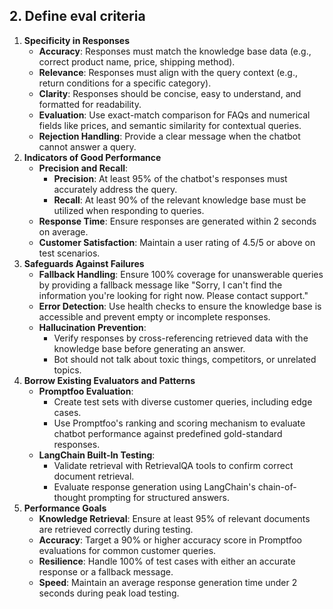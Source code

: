 ## 2. Define eval criteria
1. **Specificity in Responses**
   - **Accuracy**: Responses must match the knowledge base data (e.g., correct product name, price, shipping method).
   - **Relevance**: Responses must align with the query context (e.g., return conditions for a specific category).
   - **Clarity**: Responses should be concise, easy to understand, and formatted for readability.
   - **Evaluation**: Use exact-match comparison for FAQs and numerical fields like prices, and semantic similarity for contextual queries.
   - **Rejection Handling**: Provide a clear message when the chatbot cannot answer a query.
2. **Indicators of Good Performance**
   - **Precision and Recall**:
       - **Precision**: At least 95% of the chatbot's responses must accurately address the query.
       - **Recall**: At least 90% of the relevant knowledge base must be utilized when responding to queries.
   - **Response Time**: Ensure responses are generated within 2 seconds on average.
   - **Customer Satisfaction**: Maintain a user rating of 4.5/5 or above on test scenarios.
3. **Safeguards Against Failures**
   - **Fallback Handling**: Ensure 100% coverage for unanswerable queries by providing a fallback message like "Sorry, I can't find the information you're looking for right now. Please contact support."
   - **Error Detection**: Use health checks to ensure the knowledge base is accessible and prevent empty or incomplete responses.
   - **Hallucination Prevention**:
     - Verify responses by cross-referencing retrieved data with the knowledge base before generating an answer.
     - Bot should not talk about toxic things, competitors, or unrelated topics.
4. **Borrow Existing Evaluators and Patterns**
   - **Promptfoo Evaluation**:
        - Create test sets with diverse customer queries, including edge cases.
        - Use Promptfoo's ranking and scoring mechanism to evaluate chatbot performance against predefined gold-standard responses.
    - **LangChain Built-In Testing**:
        - Validate retrieval with RetrievalQA tools to confirm correct document retrieval.
        - Evaluate response generation using LangChain's chain-of-thought prompting for structured answers.
5. **Performance Goals**
   - **Knowledge Retrieval**: Ensure at least 95% of relevant documents are retrieved correctly during testing.
   - **Accuracy**: Target a 90% or higher accuracy score in Promptfoo evaluations for common customer queries.
   - **Resilience**: Handle 100% of test cases with either an accurate response or a fallback message.
   - **Speed**: Maintain an average response generation time under 2 seconds during peak load testing.